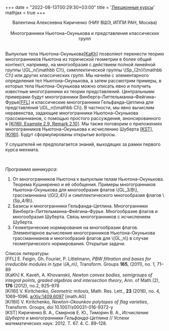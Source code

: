 ﻿+++
date = "2022-08-13T00:29:30+03:00"
title = '<a href="/2017/lectures">Лекционные курсы</a>'
mathjax = true
+++
<div>
<center><a name="kirichenko" />Валентина Алексеевна Кириченко (НИУ ВШЭ, ИППИ РАН, Москва)</center><br>
<center>Многогранники Ньютона–Окунькова и представления классических групп</center><br>
<p>Выпуклые тела Ньютона-Окунькова<a href="#KaKh">[KaKh]</a> позволяют перенести теорию многогранников Ньютона из торической геометрии в более общий контекст, например, на многообразия с действием полной линейной группы \(GL_n(\mathbb C)\), симплектической группы \(Sp_{2n}(\mathbb C)\) или других классических групп. 
Мы начнём с элементарного определения тел Ньютона&ndash;Окунькова, а затем рассмотрим примеры, в которых тела Ньютона-Окунькова можно описать явно и получить известные многогранники из теории представлений. 
Центральными примерами будут многогранники Винберга&ndash;Литтельманна&ndash;Фейгина&ndash;Фурье<a href="#FFL">[FFL]</a> и классические многогранники Гельфанда&ndash;Цетлина для представлений \(GL_n(\mathbb C)\).
В частности, мы явно вычислим неравенства, задающие многогранники Ньютона&ndash;Окунькова грассманнианов, с помощью простого рассуждения, анонсированного в <a href="#Ki16II">[Ki16II, Example 2.9, Remark 2.10]</a>. 
Мы также поговорим о приложениях многогранников Ньютона&ndash;Окунькова к исчислению Шуберта <a href="#KST">[KST]</a>,<a href="#Ki16I">[Ki16I]</a>. 
Будут сформулированы открытые вопросы.</p>
<p>У слушателей не предполагается знаний, выходящих за рамки первого курса мехмата.</p>
<br>
<p>
<i>Программа миникурса</i>:
<ol>
 <li>От многогранников Ньютона к выпуклым телам Ньютона&ndash;Окунькова. 
 Теорема Кушниренко и её обобщения. 
 Примеры многогранников Ньютона&ndash;Окунькова для многообразия флагов \(GL_3/B\), грассманниана \(G(2,4)\) и симплектического многообразия флагов \(Sp_4/B\).</li>
 <li>Базисы и многогранники Гельфанда&ndash;Цетлина. 
 Многогранники Винберга&ndash;Литтельманна&ndash;Фейгина&ndash;Фурье. 
 Многообразие флагов и многообразия Шуберта.
 Связь многогранников с исчислением Шуберта. </li>
 <li>Геометрические нормирования на многообразии флагов. Элементарное вычисление многогранников Ньютона&ndash;Окунькова грассманнианов и многообразий флагов для \(GL_n\) в случае геометрического нормирования. Открытые задачи.</li>
</ol>
</p>
<p>
Список литературы:<br>
<a name="FFL" />[FFL] E. Feigin, Gh. Fourier, P. Littelmann, <i>PBW filtration and bases for irreducible modules in type \(A_n\)</i>, Transform. Groups <b>165</b>, (2011), no. 1, 71&ndash;89<br>
<a name="KaKh" />[KaKh] K. Kaveh, A. Khovanskii, <i>Newton convex bodies, semigroups of integral points, graded algebras and intersection theory</i>, Ann. of Math.(2), <b>176</b> (2012), no.2, 925&ndash;978<br>
<a name="Ki16I" />[Ki16I] V. Kiritchenko, <i>Geometric mitosis</i>, Math. Res. Lett., <b>23</b> (2016), no. 4, 1069&ndash;1096.
            <a href="https://arxiv.org/abs/1409.6097">arXiv:1409.6097</a> [math.AG]<br>
<a name="Ki16II" />[Ki16II] V. Kiritchenko, <i>Newton&ndash;Okounkov polytopes of flag varieties</i>, Transform. Groups, doi 10.1007/s00031-016-9372-y<br>
<a name="KST" />[KST] Кириченко В. А., Смирнов Е. Ю., Тиморин В. А., <i>Исчисление Шуберта и многогранники Гельфанда-Цетлина</i> // Успехи математических наук. 2012. Т. 67.  4. С. 89&ndash;128.
</p>
</div>